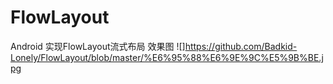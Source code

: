 # FlowLayout
Android 实现FlowLayout流式布局
效果图
![]https://github.com/Badkid-Lonely/FlowLayout/blob/master/%E6%95%88%E6%9E%9C%E5%9B%BE.jpg
